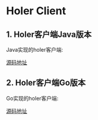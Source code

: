 # Holer Client

## 1. Holer客户端Java版本

Java实现的holer客户端:

[源码地址](https://github.com/wisdom-projects/holer-client/Java)

## 2. Holer客户端Go版本
Go实现的holer客户端:

[源码地址](https://github.com/wisdom-projects/holer-client/Go)
